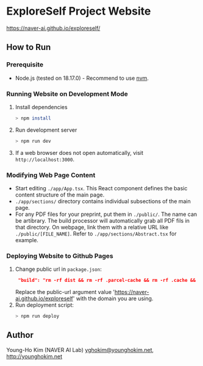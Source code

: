# ExploreSelf Project Website

https://naver-ai.github.io/exploreself/


## How to Run

### Prerequisite
* Node.js (tested on 18.17.0) - Recommend to use [nvm](https://github.com/nvm-sh/nvm).

### Running Website on Development Mode
1. Install dependencies
   ```sh
   > npm install
   ```
2. Run development server
   ```sh
   > npm run dev
   ```
3. If a web browser does not open automatically, visit `http://localhost:3000`.

### Modifying Web Page Content
- Start editing `./app/App.tsx`. This React component defines the basic content structure of the main page.
- `./app/sections/` directory contains individual subsections of the main page.
- For any PDF files for your preprint, put them in `./public/`. The name can be artibrary. The build processor will automatically grab all PDF fils in that directory. On webpage, link them with a relative URL like `./public/[FILE_NAME]`. Refer to `./app/sections/Abstract.tsx` for example.

### Deploying Website to Github Pages
1. Change public url in `package.json`:
   ```json
    "build": "rm -rf dist && rm -rf .parcel-cache && rm -rf .cache && parcel build index.html ./public/*.pdf --public-url https://naver-ai.github.io/exploreself",
   ```
   Replace the public-url argument value 'https://naver-ai.github.io/exploreself' with the domain you are using.
2. Run deployment script:
   ```sh
   > npm run deploy
   ```


## Author
Young-Ho Kim (NAVER AI Lab) yghokim@younghokim.net, http://younghokim.net

